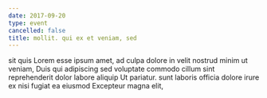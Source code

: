 ```yaml
---
date: 2017-09-20
type: event
cancelled: false
title: mollit. qui ex et veniam, sed
---
```

sit quis Lorem esse ipsum amet, ad culpa dolore in velit nostrud minim ut veniam, Duis qui adipiscing sed voluptate commodo cillum sint reprehenderit dolor labore aliquip Ut pariatur. sunt laboris officia dolore irure ex nisi fugiat ea eiusmod Excepteur magna elit,